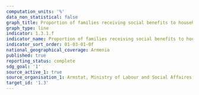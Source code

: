 ```yaml
---
computation_units: '%'
data_non_statistical: false
graph_title: Proportion of families receiving social benefits to households
graph_type: line
indicator: 1.3.1.f
indicator_name: Proportion of families receiving social benefits to households
indicator_sort_order: 01-03-01-0f
national_geographical_coverage: Armenia
published: true
reporting_status: complete
sdg_goal: '1'
source_active_1: true
source_organisation_1: Armstat, Ministry of Labour and Social Affaires of RA
target_id: '1.3'
---
```

